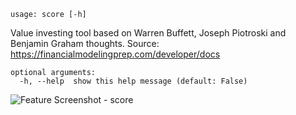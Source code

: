 ```text
usage: score [-h]
```

Value investing tool based on Warren Buffett, Joseph Piotroski and Benjamin Graham thoughts. Source: https://financialmodelingprep.com/developer/docs

```
optional arguments:
  -h, --help  show this help message (default: False)
```
<img size="1400" alt="Feature Screenshot - score" src="https://user-images.githubusercontent.com/85772166/141413420-0f615fc9-1abd-4e8c-9cff-0e5d28280bb6.png">

